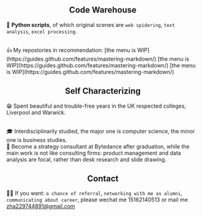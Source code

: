 ## <center>Code Warehouse</center>
📌 **Python scripts**, of which original scenes are `web spidering`, `text analysis`, `excel processing`.      
  
<br/>
👍 My repostories in recommendation:       
[the menu is WIP](https://guides.github.com/features/mastering-markdown/)       
[the menu is WIP](https://guides.github.com/features/mastering-markdown/)      
[the menu is WIP](https://guides.github.com/features/mastering-markdown/)       

## <center>Self Characterizing</center>
😁 Spent beautiful and trouble-free years in the UK respected colleges, Liverpool and Warwick.  
  
<br/>
🎓 Interdisciplinarily studied, the major one is computer science, the minor one is business studies.  
  
<br/>
💼 Become a strategy consultant at Bytedance after graduation, while the main work is not like consulting firms: product management and data analysis are focal, rather than desk research and slide drawing.  

## <center>Contact</center>
🙆‍♂️ If you want: `a chance of referral`, `networking with me as alumni`, `communicating about career`, please wechat me 15162140513 or mail me zha229744891@gmail.com
